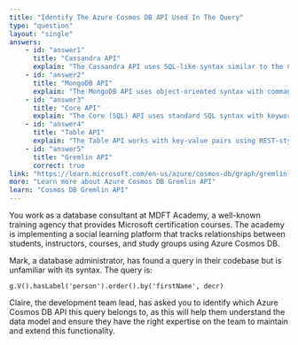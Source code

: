 ```yaml
---
title: "Identify The Azure Cosmos DB API Used In The Query"
type: "question"
layout: "single"
answers:
    - id: "answer1"
      title: "Cassandra API"
      explain: "The Cassandra API uses SQL-like syntax similar to the Core API, not the graph-oriented syntax shown in the query."
    - id: "answer2"
      title: "MongoDB API"
      explain: "The MongoDB API uses object-oriented syntax with commands like db.collection.find(), not graph traversal syntax."
    - id: "answer3"
      title: "Core API"
      explain: "The Core (SQL) API uses standard SQL syntax with keywords like SELECT, FROM, and WHERE, not graph traversal functions."
    - id: "answer4"
      title: "Table API"
      explain: "The Table API works with key-value pairs using REST-style URLs, not graph traversal syntax."
    - id: "answer5"
      title: "Gremlin API"
      correct: true
link: "https://learn.microsoft.com/en-us/azure/cosmos-db/graph/gremlin-support"
more: "Learn more about Azure Cosmos DB Gremlin API"
learn: "Cosmos DB Gremlin API"
---
```


You work as a database consultant at MDFT Academy, a well-known training agency that provides Microsoft certification courses. The academy is implementing a social learning platform that tracks relationships between students, instructors, courses, and study groups using Azure Cosmos DB.

Mark, a database administrator, has found a query in their codebase but is unfamiliar with its syntax. The query is:

```gremlin
g.V().hasLabel('person').order().by('firstName', decr)
```

Claire, the development team lead, has asked you to identify which Azure Cosmos DB API this query belongs to, as this will help them understand the data model and ensure they have the right expertise on the team to maintain and extend this functionality.